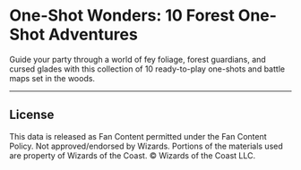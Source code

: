 # One-Shot Wonders: 10 Forest One-Shot Adventures

Guide your party through a world of fey foliage, forest guardians, and cursed glades with this collection of 10 ready-to-play one-shots and battle maps set in the woods.

---

## License

This data is released as Fan Content permitted under the Fan Content Policy. Not approved/endorsed by Wizards. Portions of the materials used are property of Wizards of the Coast. © Wizards of the Coast LLC.

